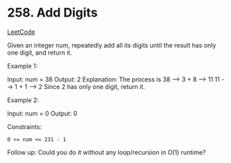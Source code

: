 # 258. Add Digits

[LeetCode](https://leetcode.com/problems/add-digits/)

Given an integer num, repeatedly add all its digits until the result has only one digit, and return it.



Example 1:

Input: num = 38
Output: 2
Explanation: The process is
38 --> 3 + 8 --> 11
11 --> 1 + 1 --> 2
Since 2 has only one digit, return it.

Example 2:

Input: num = 0
Output: 0



Constraints:

    0 <= num <= 231 - 1



Follow up: Could you do it without any loop/recursion in O(1) runtime?
